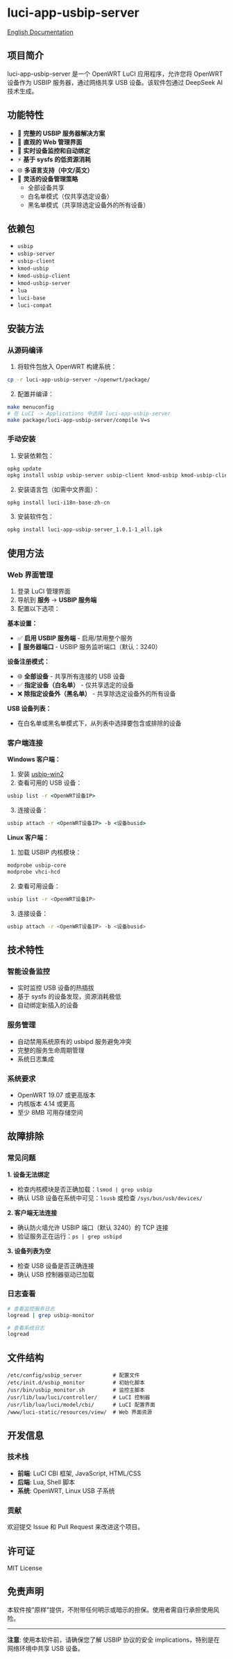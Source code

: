 # luci-app-usbip-server

[English Documentation](README.EN.md)

## 项目简介

luci-app-usbip-server 是一个 OpenWRT LuCI 应用程序，允许您将 OpenWRT 设备作为 USBIP 服务器，通过网络共享 USB 设备。该软件包通过 DeepSeek AI 技术生成。

## 功能特性

- 🚀 **完整的 USBIP 服务器解决方案**
- 📱 **直观的 Web 管理界面**
- 🔄 **实时设备监控和自动绑定**
- ⚡ **基于 sysfs 的低资源消耗**
- 🌐 **多语言支持（中文/英文）**
- 🎯 **灵活的设备管理策略**
  - 全部设备共享
  - 白名单模式（仅共享选定设备）
  - 黑名单模式（共享除选定设备外的所有设备）

## 依赖包

- `usbip`
- `usbip-server` 
- `usbip-client`
- `kmod-usbip`
- `kmod-usbip-client`
- `kmod-usbip-server`
- `lua`
- `luci-base`
- `luci-compat`

## 安装方法

### 从源码编译

1. 将软件包放入 OpenWRT 构建系统：
```bash
cp -r luci-app-usbip-server ~/openwrt/package/
```

2. 配置并编译：
```bash
make menuconfig
# 在 LuCI -> Applications 中选择 luci-app-usbip-server
make package/luci-app-usbip-server/compile V=s
```

### 手动安装

1. 安装依赖包：
```bash
opkg update
opkg install usbip usbip-server usbip-client kmod-usbip kmod-usbip-client kmod-usbip-server
```

2. 安装语言包（如需中文界面）：
```bash
opkg install luci-i18n-base-zh-cn
```

3. 安装软件包：
```bash
opkg install luci-app-usbip-server_1.0.1-1_all.ipk
```

## 使用方法

### Web 界面管理

1. 登录 LuCI 管理界面
2. 导航到 **服务** → **USBIP 服务端**
3. 配置以下选项：

**基本设置：**
- ✅ **启用 USBIP 服务端** - 启用/禁用整个服务
- 🔢 **服务器端口** - USBIP 服务监听端口（默认：3240）

**设备注册模式：**
- 🌐 **全部设备** - 共享所有连接的 USB 设备
- ✅ **指定设备（白名单）** - 仅共享选定的设备
- ❌ **除指定设备外（黑名单）** - 共享除选定设备外的所有设备

**USB 设备列表：**
- 在白名单或黑名单模式下，从列表中选择要包含或排除的设备

### 客户端连接

**Windows 客户端：**
1. 安装 [usbip-win2](https://github.com/vadimgrn/usbip-win2)
2. 查看可用的 USB 设备：
```cmd
usbip list -r <OpenWRT设备IP>
```
3. 连接设备：
```cmd
usbip attach -r <OpenWRT设备IP> -b <设备busid>
```

**Linux 客户端：**
1. 加载 USBIP 内核模块：
```bash
modprobe usbip-core
modprobe vhci-hcd
```
2. 查看可用设备：
```bash
usbip list -r <OpenWRT设备IP>
```
3. 连接设备：
```bash
usbip attach -r <OpenWRT设备IP> -b <设备busid>
```

## 技术特性

### 智能设备监控
- 实时监控 USB 设备的热插拔
- 基于 sysfs 的设备发现，资源消耗极低
- 自动绑定新插入的设备

### 服务管理
- 自动禁用系统原有的 usbipd 服务避免冲突
- 完整的服务生命周期管理
- 系统日志集成

### 系统要求
- OpenWRT 19.07 或更高版本
- 内核版本 4.14 或更高
- 至少 8MB 可用存储空间

## 故障排除

### 常见问题

**1. 设备无法绑定**
- 检查内核模块是否正确加载：`lsmod | grep usbip`
- 确认 USB 设备在系统中可见：`lsusb` 或检查 `/sys/bus/usb/devices/`

**2. 客户端无法连接**
- 确认防火墙允许 USBIP 端口（默认 3240）的 TCP 连接
- 验证服务正在运行：`ps | grep usbipd`

**3. 设备列表为空**
- 检查 USB 设备是否正确连接
- 确认 USB 控制器驱动已加载

### 日志查看
```bash
# 查看监控服务日志
logread | grep usbip-monitor

# 查看系统日志
logread
```

## 文件结构

```
/etc/config/usbip_server          # 配置文件
/etc/init.d/usbip_monitor         # 初始化脚本
/usr/bin/usbip_monitor.sh         # 监控主脚本
/usr/lib/lua/luci/controller/     # LuCI 控制器
/usr/lib/lua/luci/model/cbi/      # LuCI 配置界面
/www/luci-static/resources/view/  # Web 界面资源
```

## 开发信息

### 技术栈
- **前端**: LuCI CBI 框架, JavaScript, HTML/CSS
- **后端**: Lua, Shell 脚本
- **系统**: OpenWRT, Linux USB 子系统

### 贡献
欢迎提交 Issue 和 Pull Request 来改进这个项目。

## 许可证

MIT License

## 免责声明

本软件按"原样"提供，不附带任何明示或暗示的担保。使用者需自行承担使用风险。

---

**注意**: 使用本软件前，请确保您了解 USBIP 协议的安全 implications，特别是在网络环境中共享 USB 设备。